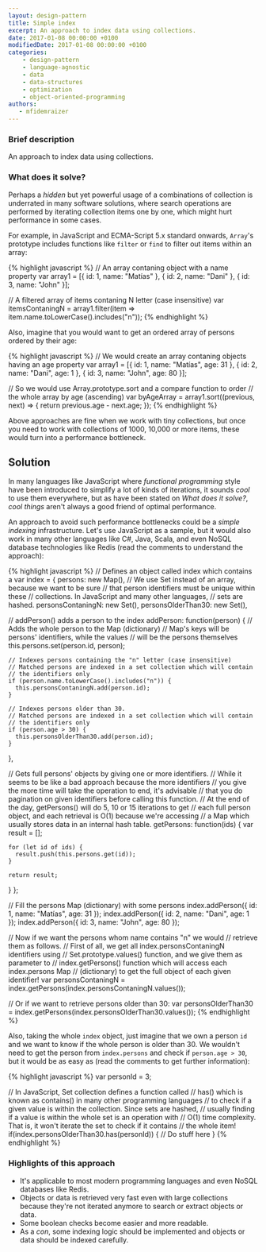 ```yaml
---
layout: design-pattern
title: Simple index
excerpt: An approach to index data using collections.
date: 2017-01-08 00:00:00 +0100
modifiedDate: 2017-01-08 00:00:00 +0100
categories:
    - design-pattern
    - language-agnostic
    - data
    - data-structures
    - optimization
    - object-oriented-programming
authors: 
   - mfidemraizer
---
```


### Brief description

An approach to index data using collections.

### What does it solve?

Perhaps a *hidden* but yet powerful usage of a combinations of collection is underrated in many software solutions, where search operations are performed by iterating collection items one by one, which might hurt performance in some cases.

For example, in JavaScript and ECMA-Script 5.x standard onwards, `Array`'s prototype includes functions like `filter` or `find` to filter out items within an array:

{% highlight javascript %}
// An array contaning object with a name property
var array1 = [{ id: 1, name: "Matías" }, { id: 2, name: "Dani" }, { id: 3, name: "John" }];

// A filtered array of items contaning N letter (case insensitive)
var itemsContaningN = array1.filter(item => item.name.toLowerCase().includes("n"));
{% endhighlight %}

Also, imagine that you would want to get an ordered array of persons ordered by their age:

{% highlight javascript %}
// We would create an array contaning objects having an age property
var array1 = [{ id: 1, name: "Matías", age: 31 }, { id: 2, name: "Dani", age: 1 }, { id: 3, name: "John", age: 80 }];

// So we would use Array.prototype.sort and a compare function to order
// the whole array by age (ascending)
var byAgeArray = array1.sort((previous, next) => {
	return previous.age - next.age;
});
{% endhighlight %}

Above approaches are fine when we work with tiny collections, but once you need to work with collections of 1000, 10,000 or more items, these would turn into a performance bottleneck.

## Solution

In many languages like JavaScript where *functional programming* style have been introduced to simplify a lot of kinds of iterations, it sounds *cool* to use them everywhere, but as have been stated on *What does it solve?*, *cool things* aren't always a good friend of optimal performance.

An approach to avoid such performance bottlenecks could be a *simple indexing* infrastructure. Let's use JavaScript as a sample, but it would also work in many other languages like C#, Java, Scala, and even NoSQL database technologies like Redis (read the comments to understand the approach):

{% highlight javascript %}
// Defines an object called index which contains a
var index = {
  persons: new Map(),
  // We use Set instead of an array, because we want to be sure
  // that person identifiers must be unique within these
  // collections. In JavaScript and many other languages,
  // sets are hashed.
  personsContaningN: new Set(),
  personsOlderThan30: new Set(),

  // addPerson() adds a person to the index
  addPerson: function(person) {
    // Adds the whole person to the Map (dictionary)
    // Map's keys will be persons' identifiers, while the values
    // will be the persons themselves
    this.persons.set(person.id, person);

    // Indexes persons containing the "n" letter (case insensitive)
    // Matched persons are indexed in a set collection which will contain
    // the identifiers only
    if (person.name.toLowerCase().includes("n")) {
      this.personsContaningN.add(person.id);
    }

    // Indexes persons older than 30.
    // Matched persons are indexed in a set collection which will contain
    // the identifiers only
    if (person.age > 30) {
      this.personsOlderThan30.add(person.id);
    }
  },

  // Gets full persons' objects by giving one or more identifiers.
  // While it seems to be like a bad approach because the more identifiers
  // you give the more time will take the operation to end, it's advisable
  // that you do pagination on given identifiers before calling this function.
  // At the end of the day, getPersons() will do 5, 10 or 15 iterations to get
  // each full person object, and each retrieval is O(1) because we're accessing
  // a Map which usually stores data in an internal hash table.
  getPersons: function(ids) {
    var result = [];

    for (let id of ids) {
      result.push(this.persons.get(id));
    }

    return result;
  }
};

// Fill the persons Map (dictionary) with some persons
index.addPerson({
  id: 1,
  name: "Matías",
  age: 31
});
index.addPerson({
  id: 2,
  name: "Dani",
  age: 1
});
index.addPerson({
  id: 3,
  name: "John",
  age: 80
});

// Now if we want the persons whom name contains "n" we would
// retrieve them as follows.
// First of all, we get all index.personsContaningN identifiers using
// Set.prototype.values() function, and we give them as parameter to
// index.getPersons() function which will access each index.persons Map
// (dictionary) to get the full object of each given identifier!
var personsContaningN = index.getPersons(index.personsContaningN.values());

// Or if we want to retrieve persons older than 30:
var personsOlderThan30 = index.getPersons(index.personsOlderThan30.values());
{% endhighlight %}

Also, taking the whole `index` object, just imagine that we own a person `id` and
we want to know if the whole person is older than 30. We wouldn't need to get
the person from `index.persons` and check if `person.age > 30`, but it would be
as easy as (read the comments to get further information):

{% highlight javascript %}
var personId = 3;

// In JavaScript, Set collection defines a function called
// has() which is known as contains() in many other programming languages
// to check if a given value is within the collection. Since sets are hashed,
// usually finding if a value is within the whole set is an operation with 
// O(1) time complexity. That is, it won't iterate the set to check if it contains
// the whole item!
if(index.personsOlderThan30.has(personId)) {
	// Do stuff here
}
{% endhighlight %}

### Highlights of this approach

- It's applicable to most modern programming languages and even NoSQL databases like Redis.
- Objects or data is retrieved very fast even with large collections because they're not iterated anymore to search or extract objects or data.
- Some boolean checks become easier and more readable.
- As a *con*, some indexing logic should be implemented and objects or data should be indexed carefully.







    
   